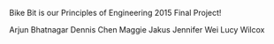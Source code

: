 Bike Bit is our Principles of Engineering 2015 Final Project!

Arjun Bhatnagar
Dennis Chen
Maggie Jakus
Jennifer Wei
Lucy Wilcox
